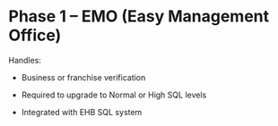 # Phase 1 – EMO (Easy Management Office)

Handles:

- Business or franchise verification

- Required to upgrade to Normal or High SQL levels

- Integrated with EHB SQL system
